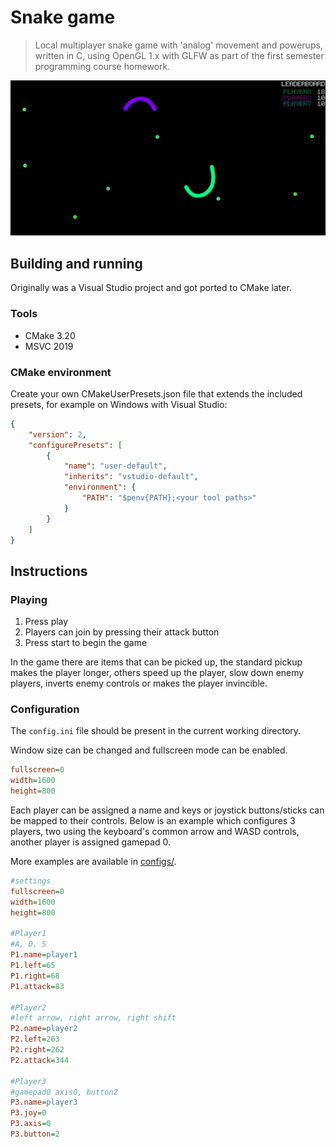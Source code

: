 # Snake game

> Local multiplayer snake game with 'analog' movement and powerups, written in C, using OpenGL 1.x
> with GLFW as part of the first semester programming course homework.

![Preview](images/preview.png)

## Building and running

Originally was a Visual Studio project and got ported to CMake later.

### Tools

- CMake 3.20
- MSVC 2019

### CMake environment

Create your own CMakeUserPresets.json file that extends the included presets, for example on Windows with Visual Studio:

```json
{
    "version": 2,
    "configurePresets": [
        {
            "name": "user-default",
            "inherits": "vstudio-default",
            "environment": {
                "PATH": "$penv{PATH};<your tool paths>"
            }
        }
    ]
}
```

## Instructions

### Playing

1. Press play
2. Players can join by pressing their attack button
3. Press start to begin the game

In the game there are items that can be picked up, the standard pickup makes the player longer,
others speed up the player, slow down enemy players, inverts enemy controls or makes the player
invincible.

### Configuration

The `config.ini` file should be present in the current working directory.

Window size can be changed and fullscreen mode can be enabled.

```ini
fullscreen=0
width=1600
height=800
```

Each player can be assigned a name and keys or joystick buttons/sticks can be mapped to their
controls. Below is an example which configures 3 players, two using the keyboard's common arrow
and WASD controls, another player is assigned gamepad 0.

More examples are available in [configs/](./configs).

```ini
#settings
fullscreen=0
width=1600
height=800

#Player1
#A, D, S
P1.name=player1
P1.left=65
P1.right=68
P1.attack=83

#Player2
#left arrow, right arrow, right shift
P2.name=player2
P2.left=263
P2.right=262
P2.attack=344

#Player3
#gamepad0 axis0, button2
P3.name=player3
P3.joy=0
P3.axis=0
P3.button=2
```

